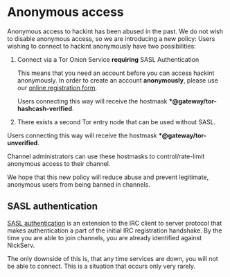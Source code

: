 # Anonymous access

Anonymous access to hackint has been abused in the past. We do not wish to disable anonymous access, so we are introducing a new policy: Users wishing to connect to hackint anonymously have two possibilities:

1. Connect via a Tor Onion Service **requiring** SASL Authentication

   This means that you need an account before you can access hackint anonymously. In order to create an account **anonymously**, please use our [online registration form](https://hashcash.hackint.org).

   Users connecting this way will receive the hostmask **\*@gateway/tor-hashcash-verified**.

2. There exists a second Tor entry node that can be used without SASL.

  Users connecting this way will receive the hostmask **\*@gateway/tor-unverified**.

Channel administrators can use these hostmasks to control/rate-limit anonymous access to their channel.

We hope that this new policy will reduce abuse and prevent legitimate, anonymous users from being banned in channels.


## SASL authentication

[SASL authentication](http://ircv3.net/specs/extensions/sasl-3.1.html) is an extension to the IRC client to server protocol that makes authentication a part of the initial IRC registration handshake. By the time you are able to join channels, you are already identified against NickServ.

The only downside of this is, that any time services are down, you will not be able to connect. This is a situation that occurs only very rarely.
